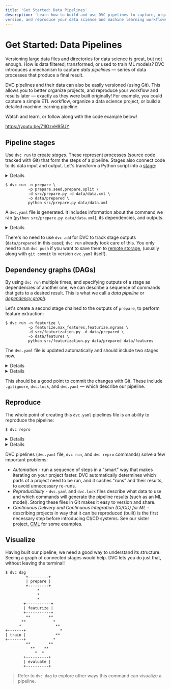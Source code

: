 ```yaml
---
title: 'Get Started: Data Pipelines'
description: 'Learn how to build and use DVC pipelines to capture, organize,
version, and reproduce your data science and machine learning workflows.'
---
```


# Get Started: Data Pipelines

Versioning large data files and directories for data science is great, but not
enough. How is data filtered, transformed, or used to train ML models? DVC
introduces a mechanism to capture _data pipelines_ — series of data processes
that produce a final result.

DVC pipelines and their data can also be easily versioned (using Git). This
allows you to better organize projects, and reproduce your workflow and results
later — exactly as they were built originally! For example, you could capture a
simple ETL workflow, organize a data science project, or build a detailed
machine learning pipeline.

Watch and learn, or follow along with the code example below!

https://youtu.be/71IGzyH95UY

## Pipeline stages

Use `dvc run` to create _stages_. These represent processes (source code tracked
with Git) that form the steps of a pipeline. Stages also connect code to its
data input and output. Let's transform a Python script into a
[stage](/doc/command-reference/run):

<details>

### ⚙️ Expand to download example code.

Get the sample code like this:

```dvc
$ wget https://code.dvc.org/get-started/code.zip
$ unzip code.zip
$ rm -f code.zip
$ tree
.
├── params.yaml
└── src
    ├── evaluate.py
    ├── featurization.py
    ├── prepare.py
    ├── requirements.txt
    └── train.py
```

Now let's install the requirements:

> We **strongly** recommend creating a
> [virtual environment](https://python.readthedocs.io/en/stable/library/venv.html)
> first.

```dvc
$ pip install -r src/requirements.txt
```

Please also add or commit the source code directory with Git at this point.

</details>

```dvc
$ dvc run -n prepare \
          -p prepare.seed,prepare.split \
          -d src/prepare.py -d data/data.xml \
          -o data/prepared \
          python src/prepare.py data/data.xml
```

A `dvc.yaml` file is generated. It includes information about the command we ran
(`python src/prepare.py data/data.xml`), its <abbr>dependencies</abbr>, and
<abbr>outputs</abbr>.

<details>

### 💡 Expand to see what happens under the hood.

The command options used above mean the following:

- `-n prepare` specifies a name for the stage. If you open the `dvc.yaml` file
  you will see a section named `prepare`.

- `-p prepare.seed,prepare.split` is a special type of dependencies -
  [parameters](/doc/command-reference/params). We'll get to them later in the
  [Experiments](/doc/tutorials/get-started/experiments) section, but the idea is
  that stage can depend on field values from a parameters file (`params.yaml` by
  default):

```yaml
prepare:
  split: 0.20
  seed: 20170428
```

- `-d src/prepare.py` and `-d data/data.xml` mean that the stage depends on
  these files to work. Notice that the source code itself is marked as a
  dependency. If any of these files change later, DVC will know that this stage
  needs to be [reproduced](#reproduce).

- `-o data/prepared` specifies an output directory for this script, which writes
  two files in it. This is how the <abbr>workspace</abbr> should look like now:

  ```git
   .
   ├── data
   │   ├── data.xml
   │   ├── data.xml.dvc
  +│   └── prepared
  +│       ├── test.tsv
  +│       └── train.tsv
  +├── dvc.yaml
  +├── dvc.lock
   ├── params.yaml
   └── src
       ├── ...
  ```

- The last line, `python src/prepare.py ...`, is the command to run in this
  stage, and it's saved to `dvc.yaml`, as shown below.

The resulting `prepare` stage contains all of the information above:

```yaml
stages:
  prepare:
    cmd: python src/prepare.py data/data.xml
    deps:
      - src/prepare.py
      - data/data.xml
    params:
      - prepare.seed
      - prepare.split
    outs:
      - data/prepared
```

</details>

There's no need to use `dvc add` for DVC to track stage outputs (`data/prepared`
in this case); `dvc run` already took care of this. You only need to run
`dvc push` if you want to save them to
[remote storage](/doc/tutorials/get-started/data-versioning#storing-and-sharing),
(usually along with `git commit` to version `dvc.yaml` itself).

## Dependency graphs (DAGs)

By using `dvc run` multiple times, and specifying <abbr>outputs</abbr> of a
stage as <abbr>dependencies</abbr> of another one, we can describe a sequence of
commands that gets to a desired result. This is what we call a _data pipeline_
or [_dependency graph_](https://en.wikipedia.org/wiki/Directed_acyclic_graph).

Let's create a second stage chained to the outputs of `prepare`, to perform
feature extraction:

```dvc
$ dvc run -n featurize \
          -p featurize.max_features,featurize.ngrams \
          -d src/featurization.py -d data/prepared \
          -o data/features \
          python src/featurization.py data/prepared data/features
```

The `dvc.yaml` file is updated automatically and should include two stages now.

<details>

### 💡 Expand to see what happens under the hood.

The changes to the `dvc.yaml` should look like this:

```diff
stages:
  prepare:
    cmd: python src/prepare.py data/data.xml
    deps:
    - data/data.xml
    - src/prepare.py
    params:
    - prepare.seed
    - prepare.split
    outs:
    - data/prepared
+  featurize:
+    cmd: python src/featurization.py data/prepared data/features
+    deps:
+    - data/prepared
+    - src/featurization.py
+    params:
+    - featurize.max_features
+    - featurize.ngrams
+    outs:
+    - data/features
```

</details>

<details>

### ⚙️ Expand to add more stages.

Let's add the training itself. Nothing new this time, the same `dvc run` command
with the same set of options:

```dvc
$ dvc run -n train \
          -p train.seed,train.n_estimators \
          -d src/train.py -d data/features \
          -o model.pkl \
          python src/train.py data/features model.pkl
```

Please check the `dvc.yaml` again, it should have one more stage now.

</details>

This should be a good point to commit the changes with Git. These include
`.gitignore`, `dvc.lock`, and `dvc.yaml` — which describe our pipeline.

## Reproduce

The whole point of creating this `dvc.yaml` pipelines file is an ability to
reproduce the pipeline:

```dvc
$ dvc repro
```

<details>

### ⚙️ Expand to have some fun with it

Let's try to play a little bit with it. First, let's try to change one of the
parameters for the training stage:

```dvc
$ vim params.yaml
```

Change `n_estimators` to `100` and run `dvc repro`, you should see:

```dvc
$ dvc repro
Stage 'prepare' didn't change, skipping
Stage 'featurize' didn't change, skipping
Running stage 'train' with command: ...
```

DVC detected that only `train` should be run, and skipped everything else! All
the intermediate results are being reused.

Now, let's change it back to `50` and run `dvc repro` again:

```dvc
$ dvc repro
Stage 'prepare' didn't change, skipping
Stage 'featurize' didn't change, skipping
```

Same as before, no need to run `prepare`, `featurize`, etc ... but, it doesn't
run even `train` again this time either! It cached the previous run with the
same set of inputs (parameters + data) and reused it.

</details>

<details>

### 💡 Expand to see what happens under the hood.

`dvc repro` relies on the DAG definition that it reads from `dvc.yaml`, and uses
`dvc.lock` to determine what exactly needs to be run.

`dvc.lock` file is similar to `.dvc` files and captures hashes (in most cases
`md5`s) of the dependencies, values of the parameters that were used, it can be
considered a _state_ of the pipeline:

```yaml
schema: '2.0'
stages:
  prepare:
    cmd: python src/prepare.py data/data.xml
    deps:
      - path: data/data.xml
        md5: a304afb96060aad90176268345e10355
      - path: src/prepare.py
        md5: 285af85d794bb57e5d09ace7209f3519
    params:
      params.yaml:
        prepare.seed: 20170428
        prepare.split: 0.2
    outs:
      - path: data/prepared
        md5: 20b786b6e6f80e2b3fcf17827ad18597.dir
```

> `dvc status` command can be used to compare this state with an actual state of
> the workspace.

</details>

DVC pipelines (`dvc.yaml` file, `dvc run`, and `dvc repro` commands) solve a few
important problems:

- _Automation_ - run a sequence of steps in a "smart" way that makes iterating
  on your project faster. DVC automatically determines which parts of a project
  need to be run, and it caches "runs" and their results, to avoid unnecessary
  re-runs.
- _Reproducibility_ - `dvc.yaml` and `dvc.lock` files describe what data to use
  and which commands will generate the pipeline results (such as an ML model).
  Storing these files in Git makes it easy to version and share.
- _Continuous Delivery and Continuous Integration (CI/CD) for ML_ - describing
  projects in way that it can be reproduced (built) is the first necessary step
  before introducing CI/CD systems. See our sister project,
  [CML](https://cml.dev/) for some examples.

## Visualize

Having built our pipeline, we need a good way to understand its structure.
Seeing a graph of connected stages would help. DVC lets you do just that,
without leaving the terminal!

```dvc
$ dvc dag
         +---------+
         | prepare |
         +---------+
              *
              *
              *
        +-----------+
        | featurize |
        +-----------+
         **        **
       **            *
      *               **
+-------+               *
| train |             **
+-------+            *
         **        **
           **    **
             *  *
        +----------+
        | evaluate |
        +----------+
```

> Refer to `dvc dag` to explore other ways this command can visualize a
> pipeline.
